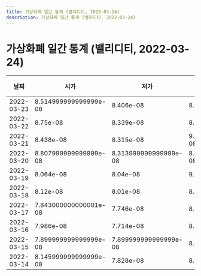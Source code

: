 ```yaml
---
title: 가상화폐 일간 통계 (밸리디티, 2022-03-24)
description: 가상화폐 일간 통계 (밸리디티, 2022-03-24)
---
```



가상화폐 일간 통계 (밸리디티, 2022-03-24)
===

|날짜|시가|저가|고가|종가|비고|
|--|--|--|--|--|--|
|2022-03-23|8.514999999999999e-08|8.406e-08|8.918e-08|8.577999999999999e-08|    |
|2022-03-22|8.75e-08|8.339e-08|8.752e-08|8.514999999999999e-08|    |
|2022-03-21|8.438e-08|8.315e-08|9.246000000000001e-08|8.756e-08|    |
|2022-03-20|8.807999999999999e-08|8.313999999999999e-08|8.890000000000001e-08|8.438e-08|    |
|2022-03-19|8.064e-08|8.04e-08|9.5e-08|8.807999999999999e-08|    |
|2022-03-18|8.12e-08|8.01e-08|8.497e-08|8.064e-08|    |
|2022-03-17|7.843000000000001e-08|7.746e-08|8.356e-08|8.12e-08|    |
|2022-03-16|7.986e-08|7.714e-08|8.158e-08|8.043e-08|    |
|2022-03-15|7.899999999999999e-08|7.899999999999999e-08|8.399e-08|7.990000000000001e-08|    |
|2022-03-14|8.145999999999999e-08|7.828e-08|8.287e-08|8.123000000000001e-08|    |

